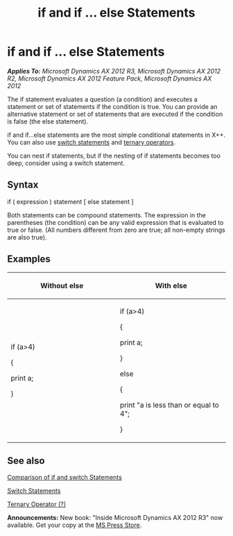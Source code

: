 ﻿---
title: if and if ... else Statements
TOCTitle: if and if ... else Statements
ms:assetid: 00a812d1-9800-4032-9195-4e83e75ca2d6
ms:mtpsurl: https://msdn.microsoft.com/en-us/library/Aa497992(v=AX.60)
ms:contentKeyID: 35240036
ms.date: 05/18/2015
mtps_version: v=AX.60
---

# if and if ... else Statements 


_**Applies To:** Microsoft Dynamics AX 2012 R3, Microsoft Dynamics AX 2012 R2, Microsoft Dynamics AX 2012 Feature Pack, Microsoft Dynamics AX 2012_

The if statement evaluates a question (a condition) and executes a statement or set of statements if the condition is true. You can provide an alternative statement or set of statements that are executed if the condition is false (the else statement).

if and if...else statements are the most simple conditional statements in X++. You can also use [switch statements](switch-statements.md) and [ternary operators](ternary-operator.md).

You can nest if statements, but if the nesting of if statements becomes too deep, consider using a switch statement.

## Syntax

if ( expression ) statement \[ else statement \]

Both statements can be compound statements. The expression in the parentheses (the condition) can be any valid expression that is evaluated to true or false. (All numbers different from zero are true; all non-empty strings are also true).

## Examples

<table>
<colgroup>
<col style="width: 50%" />
<col style="width: 50%" />
</colgroup>
<thead>
<tr class="header">
<th><p>Without else</p></th>
<th><p>With else</p></th>
</tr>
</thead>
<tbody>
<tr class="odd">
<td><p>if (a&gt;4)</p>
<p>{</p>
<p>print a;</p>
<p>}</p></td>
<td><p>if (a&gt;4)</p>
<p>{</p>
<p>print a;</p>
<p>}</p>
<p>else</p>
<p>{</p>
<p>print &quot;a is less than or equal to 4&quot;;</p>
<p>}</p></td>
</tr>
</tbody>
</table>


## See also

[Comparison of if and switch Statements](comparison-of-if-and-switch-statements.md)

[Switch Statements](switch-statements.md)

[Ternary Operator (?)](ternary-operator.md)

  
**Announcements:** New book: "Inside Microsoft Dynamics AX 2012 R3" now available. Get your copy at the [MS Press Store](https://www.microsoftpressstore.com/store/inside-microsoft-dynamics-ax-2012-r3-9780735685109).

